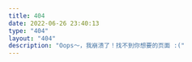 ```yaml
---
title: 404
date: 2022-06-26 23:40:13
type: "404"
layout: "404"
description: "Oops～，我崩溃了！找不到你想要的页面 :("
---
```

